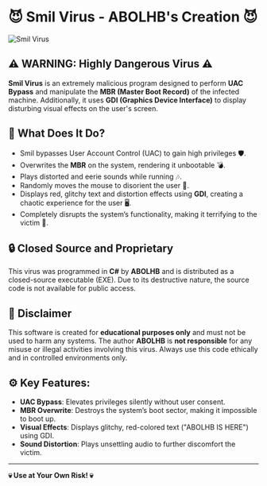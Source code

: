 # 😈 Smil Virus - ABOLHB's Creation 😈

![Smil Virus](https://i.ibb.co/rkQxX73/image.png)

## ⚠️ WARNING: Highly Dangerous Virus ⚠️
**Smil Virus** is an extremely malicious program designed to perform **UAC Bypass** and manipulate the **MBR (Master Boot Record)** of the infected machine. Additionally, it uses **GDI (Graphics Device Interface)** to display disturbing visual effects on the user's screen.

## 🧠 What Does It Do?
- Smil bypasses User Account Control (UAC) to gain high privileges 🛡️.
- Overwrites the **MBR** on the system, rendering it unbootable 💣.
- Plays distorted and eerie sounds while running 🎶.
- Randomly moves the mouse to disorient the user 🎯.
- Displays red, glitchy text and distortion effects using **GDI**, creating a chaotic experience for the user 🖥️.
- Completely disrupts the system’s functionality, making it terrifying to the victim 👻.

## 🔒 Closed Source and Proprietary
This virus was programmed in **C#** by **ABOLHB** and is distributed as a closed-source executable (EXE). Due to its destructive nature, the source code is not available for public access.

## 🚫 Disclaimer
This software is created for **educational purposes only** and must not be used to harm any systems. The author **ABOLHB** is **not responsible** for any misuse or illegal activities involving this virus. Always use this code ethically and in controlled environments only.

## ⚙️ Key Features:
- **UAC Bypass**: Elevates privileges silently without user consent.
- **MBR Overwrite**: Destroys the system’s boot sector, making it impossible to boot up.
- **Visual Effects**: Displays glitchy, red-colored text ("ABOLHB IS HERE") using GDI.
- **Sound Distortion**: Plays unsettling audio to further discomfort the victim.

---

**💀 Use at Your Own Risk! 💀**
